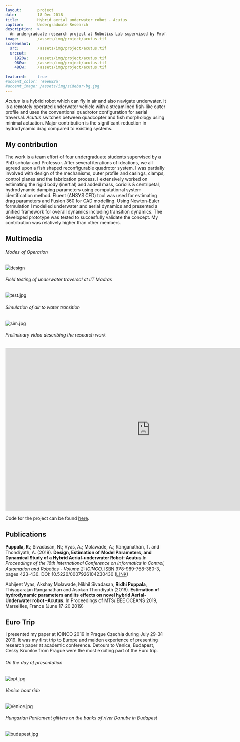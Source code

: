 ```yaml
---
layout:       project
date:         18 Dec 2018
title:        Hybrid aerial underwater robot - Acutus
caption:      Undergraduate Research
description:  >
  An undergraduate research project at Robotics Lab supervised by Prof. Asokan Thondiyath at IIT Madras
image:        /assets/img/project/acutus.tif
screenshot:
  src:        /assets/img/project/acutus.tif
  srcset:
    1920w:    /assets/img/project/acutus.tif
    960w:     /assets/img/project/acutus.tif
    480w:     /assets/img/project/acutus.tif

featured:     true
#accent_color: '#ee682a'
#accent_image: /assets/img/sidebar-bg.jpg
---
```


*Acutus* is a hybrid robot which can fly in air and also navigate underwater. It is a remotely operated underwater vehicle with a streamlined fish-like outer profile and uses the conventional quadrotor configuration for aerial traversal. *Acutus* switches between quadcopter and fish morphology using minimal actuation. Major contribution is the significant reduction in hydrodynamic drag compared to existing systems.

## My contribution

The work is a team effort of four undergraduate students supervised by a PhD scholar and Professor. After several iterations of ideations, we all agreed upon a fish shaped reconfigurable quadrotor system. I was partially involved with design of the mechanisms, outer profile and casings, clamps, control planes and the fabrication process. I extensively worked on estimating the rigid body (inertial) and added mass, coriolis & centripetal, hydrodynamic damping parameters using computational system identification method. Fluent (ANSYS CFD) tool was used for estimating drag parameters and Fusion 360 for CAD modelling. Using Newton-Euler formulation I modelled underwater and aerial dynamics and presented a unified framework for overall dynamics including transition dynamics. The developed prototype was tested to succesfully validate the concept. My contribution was relatively higher than other members.

## Multimedia

###### Modes of Operation

![design](modes.png)

###### Field testing of underwater traversal at IIT Madras

![test.jpg](test.jpg)

###### Simulation of air to water transition

![sim.jpg](sim.jpg)

###### Preliminary video describing the research work

<div>
<iframe width="900" height="506" src="https://www.youtube.com/embed/SPxAbyNa55g" frameborder="0" allow="accelerometer; autoplay; encrypted-media; gyroscope; picture-in-picture" allowfullscreen></iframe>
</div>

Code for the project can be found [here](https://github.com/ridhipuppala/Acutus).

## Publications

**Puppala, R.**; Sivadasan, N.; Vyas, A.; Molawade, A.; Ranganathan, T. and Thondiyath, A. (2019). **Design, Estimation of Model Parameters, and Dynamical Study of a Hybrid Aerial-underwater Robot: Acutus**.In *Proceedings of the 16th International Conference on Informatics in Control, Automation and Robotics - Volume 2: ICINCO,* ISBN 978-989-758-380-3, pages 423-430. DOI: 10.5220/0007926104230430 ([LINK](https://www.scitepress.org/PublicationsDetail.aspx?ID=Ip/KMp55lqw=&t=1))

Abhijeet Vyas, Akshay Molawade, Nikhil Sivadasan, **Ridhi Puppala**, Thiyagarajan Ranganathan and Asokan Thondiyath (2019). **Estimation of hydrodynamic parameters and its effects on novel hybrid Aerial-Underwater robot –Acutus**. In Proceedings of MTS/IEEE OCEANS 2019, Marseilles, France (June 17-20 2019)

## Euro Trip

I presented my paper at ICINCO 2019 in Prague Czechia during July 29-31 2019. It was my first trip to Europe and maiden experience of presenting research paper at academic conference. Detours to Venice, Budapest, Cesky Krumlov from Prague were the most exciting part of the Euro trip.

###### On the day of presentation

![ppt.jpg](ppt.jpg)

###### Venice boat ride

![Venice.jpg](Venice.jpg)

###### Hungarian Parliament glitters on the banks of river Danube in Budapest

![budapest.jpg](budapest.jpg)
